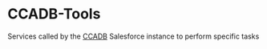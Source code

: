# CCADB-Tools
Services called by the [CCADB](https://www.ccadb.org) Salesforce instance to perform specific tasks
